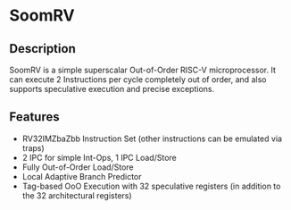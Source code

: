 # SoomRV
## Description
SoomRV is a simple superscalar Out-of-Order RISC-V microprocessor. It can execute 2 Instructions per cycle completely out of order,
and also supports speculative execution and precise exceptions.

## Features
- RV32IMZbaZbb Instruction Set (other instructions can be emulated via traps)
- 2 IPC for simple Int-Ops, 1 IPC Load/Store
- Fully Out-of-Order Load/Store
- Local Adaptive Branch Predictor
- Tag-based OoO Execution with 32 speculative registers (in addition to the 32 architectural registers)
